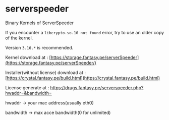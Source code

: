 # serverspeeder
Binary Kernels of ServerSpeeder

If you encounter a `libcrypto.so.10 not found` error, try to use an older copy of the kernel.

Version `3.10.*` is recommended.


Kernel download at : [https://storage.fantasy.pe/serverSpeeder](https://storage.fantasy.pe/serverSpeeder/)


Installer(without license) download at : [https://crystal.fantasy.pe/build.html](https://crystal.fantasy.pe/build.html)


License generate at : https://drugs.fantasy.pe/serverspeeder.php?hwaddr=&bandwidth=

hwaddr -> your mac address(usually eth0)

bandwidth -> max acce bandwidth(0 for unlimited)

